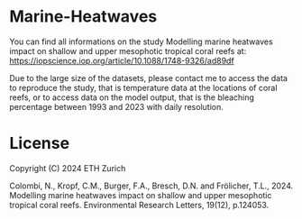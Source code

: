 # Marine-Heatwaves

You can find all informations on the study Modelling marine heatwaves impact on shallow and upper mesophotic tropical coral reefs at: https://iopscience.iop.org/article/10.1088/1748-9326/ad89df

Due to the large size of the datasets, please contact me to access the data to reproduce the study, that is temperature data at the locations of coral reefs, or to access data on the model output, that is the bleaching percentage between 1993 and 2023 with daily resolution.

# License

Copyright (C) 2024 ETH Zurich

Colombi, N., Kropf, C.M., Burger, F.A., Bresch, D.N. and Frölicher, T.L., 2024. Modelling marine heatwaves impact on shallow and upper mesophotic tropical coral reefs. Environmental Research Letters, 19(12), p.124053.
